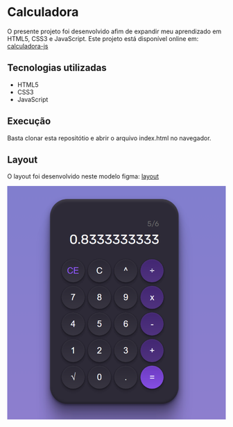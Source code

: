 # Calculadora
O presente projeto foi desenvolvido afim de expandir meu aprendizado em HTML5, CSS3 e JavaScript. Este projeto está disponível online em: [calculadora-js]()

## Tecnologias utilizadas
- HTML5
- CSS3
- JavaScript

## Execução
Basta clonar esta repositótio e abrir o arquivo index.html no navegador.

## Layout
O layout foi desenvolvido neste modelo figma: [layout](https://www.figma.com/community/file/1202607074523509182)

![layout](./assets/layout.png)
